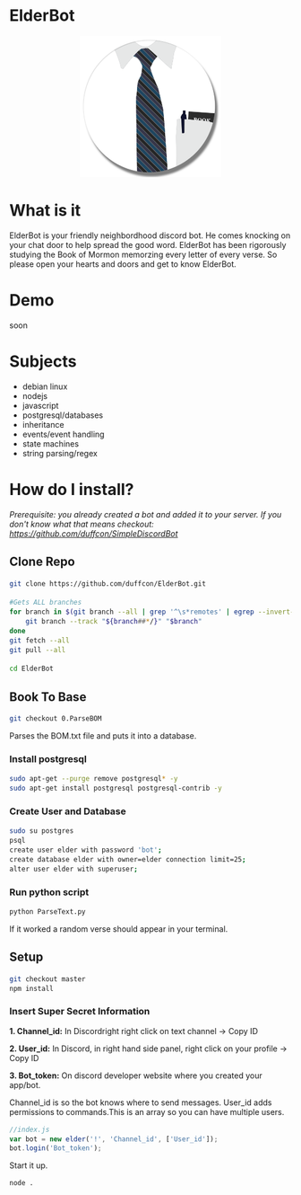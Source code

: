 # ElderBot

<p align="center">
<img src='src/elderbot2.png' width=50% >
</p>

# What is it

ElderBot is your friendly neighbordhood discord bot. He comes knocking on your chat door to help spread the good word. ElderBot has been rigorously studying the Book of Mormon memorzing every letter of every verse. So please open your hearts and doors and get to know ElderBot.

# Demo
soon

# Subjects

- debian linux
- nodejs
- javascript
- postgresql/databases
- inheritance
- events/event handling
- state machines
- string parsing/regex

# How do I install?

*Prerequisite: you already created a bot and added it to your server. If you don't know what that means checkout: https://github.com/duffcon/SimpleDiscordBot*

## Clone Repo

```bash
git clone https://github.com/duffcon/ElderBot.git

#Gets ALL branches
for branch in $(git branch --all | grep '^\s*remotes' | egrep --invert-match '(:?HEAD|master)$'); do
    git branch --track "${branch##*/}" "$branch"
done
git fetch --all
git pull --all

cd ElderBot

```


## Book To Base

```bash
git checkout 0.ParseBOM

```

Parses the BOM.txt file and puts it into a database.

### Install postgresql

```bash
sudo apt-get --purge remove postgresql* -y
sudo apt-get install postgresql postgresql-contrib -y

```
### Create User and Database

```bash
sudo su postgres
psql
create user elder with password 'bot';
create database elder with owner=elder connection limit=25;
alter user elder with superuser;
```


### Run python script

```bash
python ParseText.py

```

If it worked a random verse should appear in your terminal.


## Setup

```bash
git checkout master
npm install

```


### Insert Super Secret Information


**1. Channel_id:** In Discordright right click on text channel -> Copy ID

**2. User_id:** In Discord, in right hand side panel, right click on your profile -> Copy ID

**3. Bot_token:** On discord developer website where you created your app/bot.

Channel_id is so the bot knows where to send messages. User_id adds permissions to commands.This is an array so you can have multiple users.

```javascript
//index.js
var bot = new elder('!', 'Channel_id', ['User_id']);
bot.login('Bot_token');
```

Start it up.
```bash
node .
```
